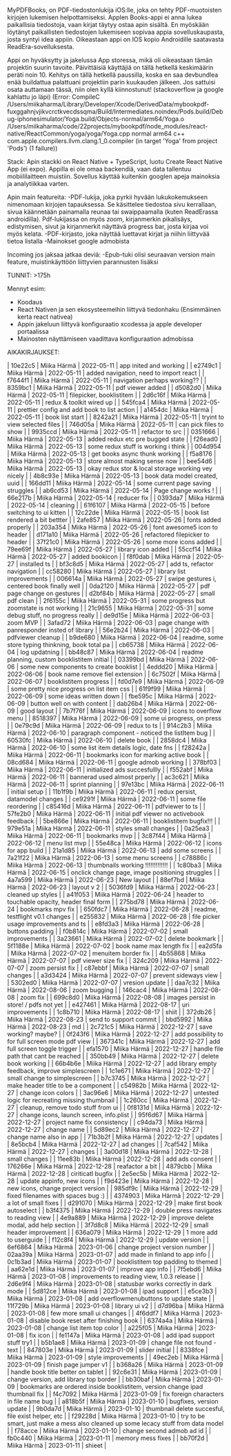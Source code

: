 MyPDFBooks, on PDF-tiedostonlukija iOS:lle, joka on tehty PDF-muotoisten kirjojen lukemisen helpottamiseksi. Applen Books-appi ei anna lukea paikallisia tiedostoja, vaan kirjat täytyy ostaa apin sisältä. En myöskään löytänyt paikallisten tiedostojen lukemiseen sopivaa appia sovelluskaupasta, josta syntyi idea appiin. Oikeastaan appi on IOS kopio Androidille saatavasta ReadEra-sovelluksesta.

Appi on hyväksytty ja jakelussa App storessa, mikä oli oikeastaan tämän projektin suurin tavoite. Päivittäisiä käyttäjiä on tällä hetkellä keskimäärin peräti noin 10. Kehitys on tällä hetkellä paussilla, koska en saa devbundlea enää buildattua palattuani projektiin parin kuukauden jälkeen. Jos sattuisi osata auttamaan tässä, niin olen kyllä kiinnostunut! (stackoverflow ja google kahlattu jo läpi)
(Error: CompileC /Users/miikaharma/Library/Developer/Xcode/DerivedData/mybookpdf-fuxggahnjvjikvcrctkvecdssqma/Build/Intermediates.noindex/Pods.build/Debug-iphonesimulator/Yoga.build/Objects-normal/arm64/Yoga.o /Users/miikaharma/code/22projects/mybookpdf/node_modules/react-native/ReactCommon/yoga/yoga/Yoga.cpp normal arm64 c++ com.apple.compilers.llvm.clang.1_0.compiler (in target 'Yoga' from project 'Pods')
(1 failure))

Stack:
Apin stackki on React Native + TypeScript, luotu Create React Native App (ei expo). Appilla ei ole omaa backendiä, vaan data tallentuu mobiililaitteen muistiin. Sovellus käyttää kuitenkin googlen apeja mainoksia ja analytiikkaa varten.

Apin main featureita:
-PDF-lukija, joka pyrkii hyvään lukukokemukseen nimenomaan kirjojen tapauksessa. Se käsittelee tiedostoa sivu kerrallaan, sivua käännetään painamalla reunaa tai swaippaamalla (kuten ReadErassa androidilla). Pdf-lukijassa on myös zoom, kirjanmerkin pikalisäys, edistymisen, sivut ja kirjanmerkit näyttävä progress bar, josta kirjaa voi myös kelata.
-PDF-kirjasto, joka näyttää luettavat kirjat ja niihin liittyvää tietoa listalla
-Mainokset google admobista

Incoming jos jaksaa jatkaa deviä:
-Epub-tuki olisi seuraavan version main feature, muistinkäyttöön liittyvien parannusten lisäksi

TUNNIT: >175h

Mennyt esim:

- Koodaus
- React Nativen ja sen ekosysteemeihin liittyvä tiedonhaku (Ensimmäinen kerta react nativea)
- Appin jakeluun liittyvä konfiguraatio xcodessa ja apple developer portaalissa
- Mainosten näyttämiseen vaadittava konfiguraation admobissa

AIKAKIRJAUKSET:

| 10e22c5 | Miika Härmä | 2022-05-11 | app inited and working |
| e2749c1 | Miika Härmä | 2022-05-11 | added navigation, need to import react |
| f7644f1 | Miika Härmä | 2022-05-11 | navigation perhaps working?? |
| 8359bc1 | Miika Härmä | 2022-05-11 | pdf viewer added |
| d5082d0 | Miika Härmä | 2022-05-11 | filepicker, booklistitem |
| 2d6c16f | Miika Härmä | 2022-05-11 | redux & toolkit wired up |
| 545fca4 | Miika Härmä | 2022-05-11 | prettier config and add book to list action |
| a1454dc | Miika Härmä | 2022-05-11 | book list start |
| 8242a21 | Miika Härmä | 2022-05-11 | tryint to view selected files |
| 746d05a | Miika Härmä | 2022-05-11 | can pick files to show |
| 9935ccd | Miika Härmä | 2022-05-11 | refactor to src |
| 0351666 | Miika Härmä | 2022-05-13 | added redux etc pre bugged state |
| f26ead0 | Miika Härmä | 2022-05-13 | some redux stuff is working i think |
| 004d954 | Miika Härmä | 2022-05-13 | get books async thunk working |
| f5a8176 | Miika Härmä | 2022-05-13 | store almost making sense now |
| bee54d6 | Miika Härmä | 2022-05-13 | okay redux stor & local storage working vey nicely |
| 4b8c93e | Miika Härmä | 2022-05-13 | book data model created, uuid |
| 166dd11 | Miika Härmä | 2022-05-14 | some current page saving struggles |
| ab6cd53 | Miika Härmä | 2022-05-14 | Page change works ! |
| 66e217b | Miika Härmä | 2022-05-14 | reducer fix |
| 0393da7 | Miika Härmä | 2022-05-14 | cleaning |
| 61f6107 | Miika Härmä | 2022-05-15 | before switching to ui kitten |
| 12c22de | Miika Härmä | 2022-05-15 | book list rendered a bit bettter |
| 2afe857 | Miika Härmä | 2022-05-26 | fonts added properly |
| 203a354 | Miika Härmä | 2022-05-26 | font awesome5 icon to header |
| d171a10 | Miika Härmä | 2022-05-26 | refactored filepicker to header |
| 37f21c0 | Miika Härmä | 2022-05-26 | some more icons added |
| 79ee69f | Miika Härmä | 2022-05-27 | library icon added |
| 55ccf14 | Miika Härmä | 2022-05-27 | added bookicon |
| f8f0dab | Miika Härmä | 2022-05-27 | installed ts |
| bf3c8d5 | Miika Härmä | 2022-05-27 | add ts, refactor navigation |
| cc58280 | Miika Härmä | 2022-05-27 | library list improvements |
| 006614a | Miika Härmä | 2022-05-27 | swipe gestures i, centered book finally well |
| 0da2120 | Miika Härmä | 2022-05-27 | pdf page change on gestures |
| d2bf84b | Miika Härmä | 2022-05-27 | small pdf clean |
| 2f6155c | Miika Härmä | 2022-05-31 | some progress but zoomstate is not working |
| 21c9655 | Miika Härmä | 2022-05-31 | some debug stuff, no progress really |
| de9d15e | Miika Härmä | 2022-06-03 | zoom MVP |
| 3afad72 | Miika Härmä | 2022-06-03 | page change with panresponder insted of library |
| 56e2b24 | Miika Härmä | 2022-06-03 | pdfviewer cleanup |
| b9de680 | Miika Härmä | 2022-06-04 | readme, some store typing thinkning, book total pa |
| cb65738 | Miika Härmä | 2022-06-04 | log updatning |
| bb48c87 | Miika Härmä | 2022-06-04 | readme planning, custom booklistitem initial |
| 03399bd | Miika Härmä | 2022-06-06 | some new components to create booklist |
| 4eddd20 | Miika Härmä | 2022-06-06 | book name remove fiel extension |
| 6c7502f | Miika Härmä | 2022-06-07 | booklistitem progress |
| fd0d7e9 | Miika Härmä | 2022-06-09 | some pretty nice progress on list item css |
| 61f9f99 | Miika Härmä | 2022-06-09 | some ideas written down |
| fbe595c | Miika Härmä | 2022-06-09 | button well on with content |
| dab26b4 | Miika Härmä | 2022-06-09 | good layout |
| 7b7f76f | Miika Härmä | 2022-06-09 | icons to overflow menu |
| 8518397 | Miika Härmä | 2022-06-09 | some ui progress, on press |
| 0e79c9d | Miika Härmä | 2022-06-09 | redux to ts |
| 914c2b3 | Miika Härmä | 2022-06-10 | paragraph component - noticed the listItem bug |
| 60530fc | Miika Härmä | 2022-06-10 | delete book |
| 2858dc4 | Miika Härmä | 2022-06-10 | some list item details logic, date fns |
| f28242a | Miika Härmä | 2022-06-11 | bookmarks icon for marking active book |
| 08cd684 | Miika Härmä | 2022-06-11 | google admob working |
| 378bf03 | Miika Härmä | 2022-06-11 | initialized ads succesfullly |
| f552abf | Miika Härmä | 2022-06-11 | bannerad used almost prperly |
| ac3c621 | Miika Härmä | 2022-06-11 | sprint planning |
| 97e13bc | Miika Härmä | 2022-06-11 | initial setup |
| 11b1f9b | Miika Härmä | 2022-06-11 | redux persist, datamodel changes |
| ce9291f | Miika Härmä | 2022-06-11 | some file reordering |
| c85416d | Miika Härmä | 2022-06-11 | pdfviewer to ts |
| 57fe2b0 | Miika Härmä | 2022-06-11 | initial pdf viewer no activebook feedback |
| 5be866e | Miika Härmä | 2022-06-11 | booklistitem bugfix!!! |
| 979e51a | Miika Härmä | 2022-06-11 | styles small changes |
| 0a25ea3 | Miika Härmä | 2022-06-11 | bookmarks mvp |
| 3c87f44 | Miika Härmä | 2022-06-12 | menu list mvp |
| 55e48ca | Miika Härmä | 2022-06-12 | icons for app build |
| 21a1d85 | Miika Härmä | 2022-06-13 | add some screens |
| 7a21f22 | Miika Härmä | 2022-06-13 | some menu screens |
| c78886c | Miika Härmä | 2022-06-13 | thumbnails working !!!!!!!!!!!!! |
| 1c80ba3 | Miika Härmä | 2022-06-15 | onclick change page, image positioning struggles |
| 4a7a599 | Miika Härmä | 2022-06-23 | New layout |
| 88ef7bd | Miika Härmä | 2022-06-23 | layout v 2 |
| 5036fd9 | Miika Härmä | 2022-06-23 | cleaned up styles |
| a41f053 | Miika Härmä | 2022-06-24 | header to touchable opacity, header final form |
| 275bd78 | Miika Härmä | 2022-06-24 | bookmarks mpv fix |
| 650fdc7 | Miika Härmä | 2022-06-28 | readme, testflight v0.1 changes |
| e255832 | Miika Härmä | 2022-06-28 | file picker usage improvements and ts |
| e8fd3a3 | Miika Härmä | 2022-06-28 | buttons padding |
| f0b814c | Miika Härmä | 2022-07-02 | small improvements |
| 3a23661 | Miika Härmä | 2022-07-02 | delete bookmark |
| 5f1188e | Miika Härmä | 2022-07-02 | book name max length fix |
| ea2d5fa | Miika Härmä | 2022-07-02 | menuitem border fix |
| 4b55868 | Miika Härmä | 2022-07-07 | pdf viewer size fix |
| 324c209 | Miika Härmä | 2022-07-07 | zoom persist fix |
| c87ebbf | Miika Härmä | 2022-07-07 | small changes |
| a3d3424 | Miika Härmä | 2022-07-07 | prevent sideways view |
| 5302ed0 | Miika Härmä | 2022-07-07 | vresion update |
| daa7c32 | Miika Härmä | 2022-08-06 | zoom bugging |
| 146cac4 | Miika Härmä | 2022-08-08 | zoom fix |
| 699c8d0 | Miika Härmä | 2022-08-08 | images persist in store! / pdfs not yet |
| e427461 | Miika Härmä | 2022-08-17 | uri improvements |
| 1c8b710 | Miika Härmä | 2022-08-17 | shiit |
| 372db26 | Miika Härmä | 2022-08-23 | send to support commit |
| bbd5992 | Miika Härmä | 2022-08-23 | md |
| 2c721c5 | Miika Härmä | 2022-12-27 | save working? maybe? |
| 0f243f6 | Miika Härmä | 2022-12-27 | add possibility to for full screen mode pdf view |
| 367341c | Miika Härmä | 2022-12-27 | add full screen toggle trigger |
| efa1570 | Miika Härmä | 2022-12-27 | handle file path that cant be reached |
| 350bb49 | Miika Härmä | 2022-12-27 | delete book working |
| 66b4b6e | Miika Härmä | 2022-12-27 | add library empty feedback, improve simplescreen |
| 1c1e671 | Miika Härmä | 2022-12-27 | small change to simplescreen |
| b7c3745 | Miika Härmä | 2022-12-27 | make header title to be a component |
| c54982b | Miika Härmä | 2022-12-27 | change icon colors |
| 3ac96e6 | Miika Härmä | 2022-12-27 | untested logic for recreating missing thumbnail |
| 1c260cc | Miika Härmä | 2022-12-27 | cleanup, remove todo stuff from ui |
| 0f8131d | Miika Härmä | 2022-12-27 | change icons, launch screen, info.plist |
| 95f6d67 | Miika Härmä | 2022-12-27 | project name fix consistency |
| c94da73 | Miika Härmä | 2022-12-27 | change name |
| 5d89ec2 | Miika Härmä | 2022-12-27 | change name also in app |
| 71b3b2f | Miika Härmä | 2022-12-27 | updates |
| 8e5bcb4 | Miika Härmä | 2022-12-27 | ad changes |
| 7caf542 | Miika Härmä | 2022-12-27 | changes |
| 3a00d18 | Miika Härmä | 2022-12-28 | small changes |
| 11ee83b | Miika Härmä | 2022-12-28 | add ads consent |
| 176266e | Miika Härmä | 2022-12-28 | reafactor a bit |
| 4879cbb | Miika Härmä | 2022-12-28 | ciriticatl bugfix |
| 2e5ec5b | Miika Härmä | 2022-12-28 | update appinfo, new icons |
| f9d423e | Miika Härmä | 2022-12-28 | new icons, change project version |
| 985df9c | Miika Härmä | 2022-12-29 | fixed filenames with spaces bug :) |
| 4374903 | Miika Härmä | 2022-12-29 | a lot of small fixes |
| d291070 | Miika Härmä | 2022-12-29 | make first book autoselect |
| b3f4375 | Miika Härmä | 2022-12-29 | double press navigates to reading view |
| 4e9a889 | Miika Härmä | 2022-12-29 | improve delete modal, add help section |
| 3f7d8c8 | Miika Härmä | 2022-12-29 | small header improvement |
| 636a079 | Miika Härmä | 2022-12-29 | 1 more add to userguide |
| f12c8f4 | Miika Härmä | 2022-12-29 | update version |
| 6ef6864 | Miika Härmä | 2023-01-06 | change project version number |
| 02aa39a | Miika Härmä | 2023-01-07 | add made in finland to app info |
| 0c1b3ad | Miika Härmä | 2023-01-07 | booklistitem top padding to themed |
| aa62e1d | Miika Härmä | 2023-01-07 | improve app info |
| 7f5ebd6 | Miika Härmä | 2023-01-08 | improvements to reading view, 1.0.3 release |
| 2d6e9f4 | Miika Härmä | 2023-01-08 | statusbar works correctly in dark mode |
| 5d812ce | Miika Härmä | 2023-01-08 | ipad support |
| e5ce3b3 | Miika Härmä | 2023-01-08 | add overflowmenubuttons to update state |
| 11f729b | Miika Härmä | 2023-01-08 | library ui v2 |
| d7d96ba | Miika Härmä | 2023-01-08 | few more small ui changes |
| 4f6ddf7 | Miika Härmä | 2023-01-08 | disable book reset after finishing book |
| 6374a4a | Miika Härmä | 2023-01-08 | change list item top color |
| a225f05 | Miika Härmä | 2023-01-08 | fix icon |
| fe1147a | Miika Härmä | 2023-01-08 | add ipad support stuff try1 |
| b5b1ae8 | Miika Härmä | 2023-01-09 | change file not found -text |
| 847803e | Miika Härmä | 2023-01-09 | slider initial |
| 8338fce | Miika Härmä | 2023-01-09 | style improvements |
| 49ec2eb | Miika Härmä | 2023-01-09 | finish page jumper v1 |
| b368a26 | Miika Härmä | 2023-01-09 | handle book title better on tablet |
| 92c6e31 | Miika Härmä | 2023-01-09 | change version, add library top border |
| bb30baf | Miika Härmä | 2023-01-09 | bookmarks are ordered inside booklistitem, version change ipad thumbnail fix |
| f4c7092 | Miika Härmä | 2023-01-09 | fix foreign characters in file name bug |
| a818b5f | Miika Härmä | 2023-01-10 | bugfixes, version update |
| 9b0da7d | Miika Härmä | 2023-01-10 | thumbnail delete succesful, file exist helper, etc |
| f29228d | Miika Härmä | 2023-01-10 | try to be smart, just make a mess also cleaned up some lecacy stuff from data model |
| f78acce | Miika Härmä | 2023-01-10 | change second admob ad id |
| fb0c440 | Miika Härmä | 2023-01-11 | memory mess fixes |
| bb70f2d | Miika Härmä | 2023-01-11 | shieet |
